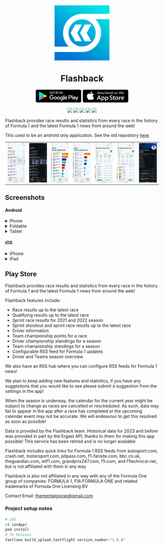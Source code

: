 <p align="center">
  <img width="180" src="resources/app_icon.png" />
</p>

<h1 align="center">Flashback</h1>

<p align="center">
  <a href="https://play.google.com/store/apps/details?id=tmg.flashback"><img width="150" src="resources/google-play.png" alt="Get it on Google Play"/></a>
  <a href="https://apps.apple.com/us/app/flashback-formula-results/id6748612648"><img width="150" src="resources/app-store.png" alt="Get it on the App Store"/></a>
</p>

<p align="center">
  <a href="https://play.google.com/store/apps/details?id=tmg.flashback"><img src="https://img.shields.io/static/v1?label=Google%20Play&message=%20&logoColor=white&logo=google-play&color=success&style=flat"/></a>
  <a href="https://apps.apple.com/us/app/flashback-formula-results/id6748612648"><img src="https://img.shields.io/static/v1?label=App%20Store&message=%20&logo=app-store&logoColor=white&color=blue&style=flat"/></a>
  <a href="https://flashback.pages.dev"><img src="https://img.shields.io/static/v1?label=API&message=%20&logo=cloudflare&logoColor=white&color=orange&style=flat"/></a>
  <a href="https://flashback.pages.dev/privacy-policy.html"><img src="https://img.shields.io/static/v1?label=Privacy%20Policy&message=%20&logo=cloudflare&logoColor=white&color=orange&style=flat"/></a>
  <a href="https://github.com/thementalgoose/kmp-flashback/actions"><img src="https://github.com/thementalgoose/kmp-flashback/workflows/Release/badge.svg"/></a>
</p>

Flashback provides race results and statistics from every race in the history of Formula 1 and the latest Formula 1 news from around the web!

This used to be an android only application. See the old repository [here](https://github.com/thementalgoose/android-flashback)

|                                                                               |                                                                               |                                                                               |                                                                               |                                                                               |                                                                               |                                                                               |
|-------------------------------------------------------------------------------|-------------------------------------------------------------------------------|-------------------------------------------------------------------------------|-------------------------------------------------------------------------------|-------------------------------------------------------------------------------|-------------------------------------------------------------------------------|-------------------------------------------------------------------------------|
| <img src="resources/android/screenshots/phone/screenshot1.png" width="110" /> | <img src="resources/android/screenshots/phone/screenshot2.png" width="110" /> | <img src="resources/android/screenshots/phone/screenshot4.png" width="110" /> | <img src="resources/android/screenshots/phone/screenshot5.png" width="110" /> | <img src="resources/android/screenshots/phone/screenshot6.png" width="110" /> | <img src="resources/android/screenshots/phone/screenshot7.png" width="110" /> | <img src="resources/android/screenshots/phone/screenshot8.png" width="110" /> |

## Screenshots

#### Android

<details><summary>Phone</summary>

|                                                                               |                                                                               |                                                                               |                                                                               |                                                                               |                                                                               |                                                                               |
|-------------------------------------------------------------------------------|-------------------------------------------------------------------------------|-------------------------------------------------------------------------------|-------------------------------------------------------------------------------|-------------------------------------------------------------------------------|-------------------------------------------------------------------------------|-------------------------------------------------------------------------------|
| <img src="resources/android/screenshots/phone/screenshot1.png" width="110" /> | <img src="resources/android/screenshots/phone/screenshot2.png" width="110" /> | <img src="resources/android/screenshots/phone/screenshot4.png" width="110" /> | <img src="resources/android/screenshots/phone/screenshot5.png" width="110" /> | <img src="resources/android/screenshots/phone/screenshot6.png" width="110" /> | <img src="resources/android/screenshots/phone/screenshot7.png" width="110" /> | <img src="resources/android/screenshots/phone/screenshot8.png" width="110" /> |

</details>
<details><summary>Foldable</summary>

| |                                                                                  |                                                                                  |                                                                                  |                                                                                  |                                                                                  |
|---|----------------------------------------------------------------------------------|----------------------------------------------------------------------------------|----------------------------------------------------------------------------------|----------------------------------------------------------------------------------|----------------------------------------------------------------------------------|
| <img src="resources/android/screenshots/tablet_7/screenshot1.png" width="120" /> | <img src="resources/android/screenshots/tablet_7/screenshot2.png" width="120" /> | <img src="resources/android/screenshots/tablet_7/screenshot3.png" width="120" /> | <img src="resources/android/screenshots/tablet_7/screenshot4.png" width="120" /> | <img src="resources/android/screenshots/tablet_7/screenshot5.png" width="120" /> | <img src="resources/android/screenshots/tablet_7/screenshot6.png" width="120" /> |

</details>
<details><summary>Tablet</summary>

|                                                                                   |                                                                                   |                                                                                   |                                                                                   |
|-----------------------------------------------------------------------------------|-----------------------------------------------------------------------------------|-----------------------------------------------------------------------------------|-----------------------------------------------------------------------------------|
| <img src="resources/android/screenshots/tablet_10/screenshot1.png" width="180" /> | <img src="resources/android/screenshots/tablet_10/screenshot2.png" width="180" /> | <img src="resources/android/screenshots/tablet_10/screenshot3.png" width="180" /> | <img src="resources/android/screenshots/tablet_10/screenshot4.png" width="180" /> |

</details>

#### iOS

<details><summary>iPhone</summary>

| |                                                                            |                                                                            |                                                                            |                                                                            |                                                                            |                                                                            |                                                                            |
|---|----------------------------------------------------------------------------|----------------------------------------------------------------------------|----------------------------------------------------------------------------|----------------------------------------------------------------------------|----------------------------------------------------------------------------|----------------------------------------------------------------------------|----------------------------------------------------------------------------|
| <img src="resources/ios/screenshots/iphone/screenshot1.png" width="100" /> | <img src="resources/ios/screenshots/iphone/screenshot2.png" width="100" /> | <img src="resources/ios/screenshots/iphone/screenshot3.png" width="100" /> | <img src="resources/ios/screenshots/iphone/screenshot4.png" width="100" /> | <img src="resources/ios/screenshots/iphone/screenshot5.png" width="100" /> | <img src="resources/ios/screenshots/iphone/screenshot6.png" width="100" /> | <img src="resources/ios/screenshots/iphone/screenshot7.png" width="100" /> | <img src="resources/ios/screenshots/iphone/screenshot8.png" width="100" /> |

</details>
<details><summary>iPad</summary>

|                                                                          |                                                                          |                                                                          |                                                                          |                                                                          |
|--------------------------------------------------------------------------|--------------------------------------------------------------------------|--------------------------------------------------------------------------|--------------------------------------------------------------------------|--------------------------------------------------------------------------|
| <img src="resources/ios/screenshots/ipad/screenshot1.png" width="140" /> | <img src="resources/ios/screenshots/ipad/screenshot2.png" width="140" /> | <img src="resources/ios/screenshots/ipad/screenshot3.png" width="140" /> | <img src="resources/ios/screenshots/ipad/screenshot4.png" width="140" /> | <img src="resources/ios/screenshots/ipad/screenshot5.png" width="140" /> |

</details>

## Play Store

Flashback provides race results and statistics from every race in the history of Formula 1 and the latest Formula 1 news from around the web!

Flashback features include:
- Race results up to the latest race
- Qualifying results up to the latest race
- Sprint race results for 2021 and 2022 season
- Sprint shootout and sprint race results up to the latest race
- Driver information
- Team championship points for a race
- Driver championship standings for a season
- Team championship standings for a season
- Configurable RSS feed for Formula 1 updates
- Driver and Teams season overview

We also have an RSS hub where you can configure RSS feeds for Formula 1 news!

We plan to keep adding new features and statistics, if you have any suggestions that you would like to see please submit a suggestion from the settings in the app!

When the season is underway, the calendar for the current year might be subject to change as races are cancelled or rescheduled. As such, data may fail to appear in the app after a race has completed or the upcoming calendar event may not be accurate. We will endeavour to get this resolved as soon as possible!

Data is provided by the Flashback team. Historical data for 2023 and before was provided in part by the Ergast API, thanks to them for making this app possible! This service has been retired and is no longer available

Flashback includes quick links for Formula 1 RSS feeds from autosport.com, crash.net, motorsport.com, pitpass.com, f1-fansite.com, bbc.co.uk, theguardian.com, wtf1.com, grandprix247.com, f1i.com, and f1technical.net, but is not affiliated with them in any way

Flashback is also not affiliated in any way with any of the Formula One group of companies: FORMULA 1, FIA FORMULA ONE and related trademarks of Formula One Licensing BV

Contact Email: thementalgoose@gmail.com

### Project setup notes

```bash
# iOS
cd iosApp/
pod install
# To Release
fastlane build_upload_testflight version_number:"1.0.0"
```
